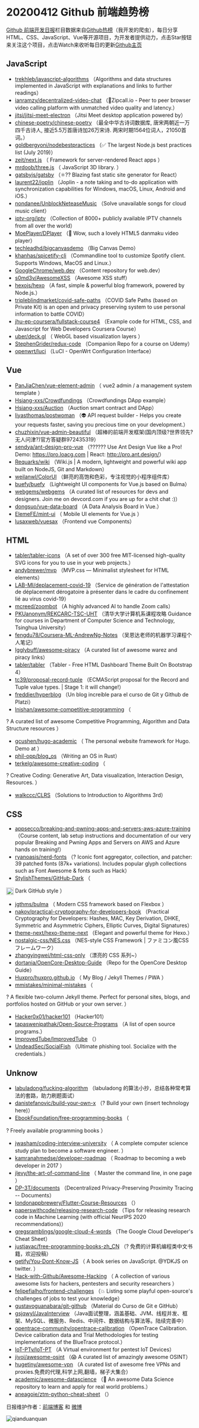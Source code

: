 # 20200412 Github 前端趋势榜

[Github 前端开发日报](https://qdkfweb.cn/c/news)栏目数据来自[Github热榜](https://github.qdkfweb.cn/)（我开发的爬虫），每日分享HTML、CSS、JavaScript、Vue等开源项目，为开发者提供动力，点击Star按钮来关注这个项目，点击Watch来收听每日的更新[Github主页](https://github.com/kujian/githubTrending)
## JavaScript

* [trekhleb/javascript-algorithms](https://github.com/trekhleb/javascript-algorithms) （Algorithms and data structures implemented in JavaScript with explanations and links to further readings）
* [ianramzy/decentralized-video-chat](https://github.com/ianramzy/decentralized-video-chat) （&#x1f680;Zipcall.io - Peer to peer browser video calling platform with unmatched video quality and latency.）
* [jitsi/jitsi-meet-electron](https://github.com/jitsi/jitsi-meet-electron) （Jitsi Meet desktop application powered by）
* [chinese-poetry/chinese-poetry](https://github.com/chinese-poetry/chinese-poetry) （最全中华古诗词数据库, 唐宋两朝近一万四千古诗人, 接近5.5万首唐诗加26万宋诗. 两宋时期1564位词人，21050首词。）
* [goldbergyoni/nodebestpractices](https://github.com/goldbergyoni/nodebestpractices) （✅ The largest Node.js best practices list (July 2019)）
* [zeit/next.js](https://github.com/zeit/next.js) （
        Framework for server-rendered React apps
      ）
* [mrdoob/three.js](https://github.com/mrdoob/three.js) （
        JavaScript 3D library.
      ）
* [gatsbyjs/gatsby](https://github.com/gatsbyjs/gatsby) （&#x269b;&#xfe0f;?? Blazing fast static site generator for React）
* [laurent22/joplin](https://github.com/laurent22/joplin) （Joplin - a note taking and to-do application with synchronization capabilities for Windows, macOS, Linux, Android and iOS.）
* [nondanee/UnblockNeteaseMusic](https://github.com/nondanee/UnblockNeteaseMusic) （Solve unavailable songs for cloud music client）
* [iptv-org/iptv](https://github.com/iptv-org/iptv) （Collection of 8000+ publicly available IPTV channels from all over the world）
* [MoePlayer/DPlayer](https://github.com/MoePlayer/DPlayer) （&#x1f36d; Wow, such a lovely HTML5 danmaku video player）
* [techleadhd/bigcanvasdemo](https://github.com/techleadhd/bigcanvasdemo) （Big Canvas Demo）
* [khanhas/spicetify-cli](https://github.com/khanhas/spicetify-cli) （Commandline tool to customize Spotify client. Supports Windows, MacOS and Linux.）
* [GoogleChrome/web.dev](https://github.com/GoogleChrome/web.dev) （Content repository for web.dev）
* [s0md3v/AwesomeXSS](https://github.com/s0md3v/AwesomeXSS) （Awesome XSS stuff）
* [hexojs/hexo](https://github.com/hexojs/hexo) （A fast, simple &amp; powerful blog framework, powered by Node.js.）
* [tripleblindmarket/covid-safe-paths](https://github.com/tripleblindmarket/covid-safe-paths) （COVID Safe Paths (based on Private Kit) is an open and privacy preserving system to use personal information to battle COVID）
* [jhu-ep-coursera/fullstack-course4](https://github.com/jhu-ep-coursera/fullstack-course4) （Example code for HTML, CSS, and Javascript for Web Developers Coursera Course）
* [uber/deck.gl](https://github.com/uber/deck.gl) （
        WebGL based visualization layers
      ）
* [StephenGrider/redux-code](https://github.com/StephenGrider/redux-code) （Companion Repo for a course on Udemy）
* [openwrt/luci](https://github.com/openwrt/luci) （LuCI - OpenWrt Configuration Interface）

## Vue

* [PanJiaChen/vue-element-admin](https://github.com/PanJiaChen/vue-element-admin) （
        vue2 admin / a management system template
      ）
* [Hsiang-xxs/Crowdfundings](https://github.com/Hsiang-xxs/Crowdfundings) （Crowdfundings DApp example）
* [Hsiang-xxs/Auction](https://github.com/Hsiang-xxs/Auction) （Auction smart contract and DApp）
* [liyasthomas/postwoman](https://github.com/liyasthomas/postwoman) （&#x1f47d; API request builder - Helps you create your requests faster, saving you precious time on your development.）
* [chuzhixin/vue-admin-beautiful](https://github.com/chuzhixin/vue-admin-beautiful) （超棒的前端开发框架(国内顶级?世界领先?无人问津?)官方答疑群972435319）
* [sendya/ant-design-pro-vue](https://github.com/sendya/ant-design-pro-vue) （??&#x200d;???&#x200d;? Use Ant Design Vue like a Pro! Demo: <a href="https://pro.loacg.com" rel="nofollow">https://pro.loacg.com</a> | React: <a href="http://pro.ant.design/" rel="nofollow">http://pro.ant.design/</a>）
* [Requarks/wiki](https://github.com/Requarks/wiki) （Wiki.js | A modern, lightweight and powerful wiki app built on NodeJS, Git and Markdown）
* [weilanwl/ColorUI](https://github.com/weilanwl/ColorUI) （鲜亮的高饱和色彩，专注视觉的小程序组件库）
* [buefy/buefy](https://github.com/buefy/buefy) （Lightweight UI components for Vue.js based on Bulma）
* [webgems/webgems](https://github.com/webgems/webgems) （A curated list of resources for devs and designers. Join me on devcord.com if you are up for a chit chat :)）
* [dongsuo/vue-data-board](https://github.com/dongsuo/vue-data-board) （A Data Analysis Board in Vue.）
* [ElemeFE/mint-ui](https://github.com/ElemeFE/mint-ui) （
        Mobile UI elements for Vue.js
      ）
* [lusaxweb/vuesax](https://github.com/lusaxweb/vuesax) （Frontend vue Components）

## HTML

* [tabler/tabler-icons](https://github.com/tabler/tabler-icons) （A set of over 300 free MIT-licensed high-quality SVG icons for you to use in your web projects.）
* [andybrewer/mvp](https://github.com/andybrewer/mvp) （MVP.css — Minimalist stylesheet for HTML elements）
* [LAB-MI/deplacement-covid-19](https://github.com/LAB-MI/deplacement-covid-19) （Service de génération de l'attestation de déplacement dérogatoire à présenter dans le cadre du confinement lié au virus covid-19）
* [mcreed/zoombot](https://github.com/mcreed/zoombot) （A highly advanced AI to handle Zoom calls）
* [PKUanonym/REKCARC-TSC-UHT](https://github.com/PKUanonym/REKCARC-TSC-UHT) （清华大学计算机系课程攻略 Guidance for courses in Department of Computer Science and Technology, Tsinghua University）
* [fengdu78/Coursera-ML-AndrewNg-Notes](https://github.com/fengdu78/Coursera-ML-AndrewNg-Notes) （吴恩达老师的机器学习课程个人笔记）
* [Igglybuff/awesome-piracy](https://github.com/Igglybuff/awesome-piracy) （A curated list of awesome warez and piracy links）
* [tabler/tabler](https://github.com/tabler/tabler) （Tabler - Free HTML Dashboard Theme Built On Bootstrap 4）
* [tc39/proposal-record-tuple](https://github.com/tc39/proposal-record-tuple) （ECMAScript proposal for the Record and Tuple value types. | Stage 1: it will change!）
* [freddier/hyperblog](https://github.com/freddier/hyperblog) （Un blog increíble para el curso de Git y Github de Platzi）
* [lnishan/awesome-competitive-programming](https://github.com/lnishan/awesome-competitive-programming) （
        
? A curated list of awesome Competitive Programming, Algorithm and Data Structure resources
      ）
* [gcushen/hugo-academic](https://github.com/gcushen/hugo-academic) （
        The personal website framework for Hugo. Demo at
      ）
* [phil-opp/blog_os](https://github.com/phil-opp/blog_os) （Writing an OS in Rust）
* [terkelg/awesome-creative-coding](https://github.com/terkelg/awesome-creative-coding) （
        
? Creative Coding: Generative Art, Data visualization, Interaction Design, Resources.
      ）
* [walkccc/CLRS](https://github.com/walkccc/CLRS) （Solutions to Introduction to Algorithms 3rd）

## CSS

* [appsecco/breaking-and-pwning-apps-and-servers-aws-azure-training](https://github.com/appsecco/breaking-and-pwning-apps-and-servers-aws-azure-training) （Course content, lab setup instructions and documentation of our very popular Breaking and Pwning Apps and Servers on AWS and Azure hands on training!）
* [ryanoasis/nerd-fonts](https://github.com/ryanoasis/nerd-fonts) （? Iconic font aggregator, collection, and patcher: 39 patched fonts (87k+ variations). Includes popular glyph collections such as Font Awesome &amp; fonts such as Hack）
* [StylishThemes/GitHub-Dark](https://github.com/StylishThemes/GitHub-Dark) （
        
<img class="emoji" title=":octocat:" alt=":octocat:" src="https://assets-cdn.github.com/images/icons/emoji/octocat.png" height="20" width="20" align="absmiddle"> Dark GitHub style
      ）
* [jgthms/bulma](https://github.com/jgthms/bulma) （
        Modern CSS framework based on Flexbox
      ）
* [nakov/practical-cryptography-for-developers-book](https://github.com/nakov/practical-cryptography-for-developers-book) （Practical Cryptography for Developers: Hashes, MAC, Key Derivation, DHKE, Symmetric and Asymmetric Ciphers, Elliptic Curves, Digital Signatures）
* [theme-next/hexo-theme-next](https://github.com/theme-next/hexo-theme-next) （Elegant and powerful theme for Hexo.）
* [nostalgic-css/NES.css](https://github.com/nostalgic-css/NES.css) （NES-style CSS Framework | ファミコン風CSSフレームワーク）
* [zhangyingwei/html-css-only](https://github.com/zhangyingwei/html-css-only) （漂亮的 CSS 系列~）
* [dortania/OpenCore-Desktop-Guide](https://github.com/dortania/OpenCore-Desktop-Guide) （Repo for the OpenCore Desktop Guide）
* [Huxpro/huxpro.github.io](https://github.com/Huxpro/huxpro.github.io) （
        My Blog / Jekyll Themes / PWA
      ）
* [mmistakes/minimal-mistakes](https://github.com/mmistakes/minimal-mistakes) （
        
? A flexible two-column Jekyll theme. Perfect for personal sites, blogs, and portfolios hosted on GitHub or your own server.
      ）
* [Hacker0x01/hacker101](https://github.com/Hacker0x01/hacker101) （Hacker101）
* [tapaswenipathak/Open-Source-Programs](https://github.com/tapaswenipathak/Open-Source-Programs) （A list of open source programs.）
* [ImprovedTube/ImprovedTube](https://github.com/ImprovedTube/ImprovedTube) （）
* [UndeadSec/SocialFish](https://github.com/UndeadSec/SocialFish) （Ultimate phishing tool. Socialize with the credentials.）

## Unknow

* [labuladong/fucking-algorithm](https://github.com/labuladong/fucking-algorithm) （labuladong 的算法小抄，总结各种常考算法的套路，助力刷题面试）
* [danistefanovic/build-your-own-x](https://github.com/danistefanovic/build-your-own-x) （? Build your own (insert technology here)）
* [EbookFoundation/free-programming-books](https://github.com/EbookFoundation/free-programming-books) （
        
? Freely available programming books
      ）
* [jwasham/coding-interview-university](https://github.com/jwasham/coding-interview-university) （
        A complete computer science study plan to become a software engineer.
      ）
* [kamranahmedse/developer-roadmap](https://github.com/kamranahmedse/developer-roadmap) （
        Roadmap to becoming a web developer in 2017
      ）
* [jlevy/the-art-of-command-line](https://github.com/jlevy/the-art-of-command-line) （
        Master the command line, in one page
      ）
* [DP-3T/documents](https://github.com/DP-3T/documents) （Decentralized Privacy-Preserving Proximity Tracing -- Documents）
* [londonappbrewery/Flutter-Course-Resources](https://github.com/londonappbrewery/Flutter-Course-Resources) （）
* [paperswithcode/releasing-research-code](https://github.com/paperswithcode/releasing-research-code) （Tips for releasing research code in Machine Learning (with official NeurIPS 2020 recommendations)）
* [gregsramblings/google-cloud-4-words](https://github.com/gregsramblings/google-cloud-4-words) （The Google Cloud Developer's Cheat Sheet）
* [justjavac/free-programming-books-zh_CN](https://github.com/justjavac/free-programming-books-zh_CN) （? 免费的计算机编程类中文书籍，欢迎投稿）
* [getify/You-Dont-Know-JS](https://github.com/getify/You-Dont-Know-JS) （
        A book series on JavaScript. @YDKJS on twitter.
      ）
* [Hack-with-Github/Awesome-Hacking](https://github.com/Hack-with-Github/Awesome-Hacking) （
        A collection of various awesome lists for hackers, pentesters and security researchers
      ）
* [felipefialho/frontend-challenges](https://github.com/felipefialho/frontend-challenges) （&#x1f4a5; Listing some playful open-source's challenges of jobs to test your knowledge）
* [gustavoguanabara/git-github](https://github.com/gustavoguanabara/git-github) （Material do Curso de Git e GitHub）
* [gsjqwyl/JavaInterview](https://github.com/gsjqwyl/JavaInterview) （Java面试整理，涵盖基础、JVM、线程并发、框架、MySQL、微服务、Redis、中间件、数据结构与算法等。陆续完善中）
* [opentrace-community/opentrace-calibration](https://github.com/opentrace-community/opentrace-calibration) （OpenTrace Calibration. Device calibration data and Trial Methodologies for testing implementations of the BlueTrace protocol.）
* [IoT-PTv/IoT-PT](https://github.com/IoT-PTv/IoT-PT) （A Virtual environment for pentest IoT Devices）
* [jivoi/awesome-osint](https://github.com/jivoi/awesome-osint) （&#x1f631; A curated list of amazingly awesome OSINT）
* [hugetiny/awesome-vpn](https://github.com/hugetiny/awesome-vpn) （A curated list of awesome free VPNs and proxies.免费的代理,科学上网,翻墙，梯子大集合）
* [academic/awesome-datascience](https://github.com/academic/awesome-datascience) （&#x1f4dd; An awesome Data Science repository to learn and apply for real world problems.）
* [aneagoie/ztm-python-cheat-sheet](https://github.com/aneagoie/ztm-python-cheat-sheet) （）


日报维护作者：[前端博客](https://qdkfweb.cn/) 和 [微博](https://qdkfweb.cn/go/weibo)

![qianduanquan](https://user-images.githubusercontent.com/3055447/38468989-651132ac-3b80-11e8-8e6b-15122322a9d7.png)